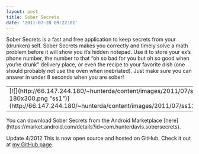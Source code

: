 ```yaml
---
layout: post
title: Sober Secrets
date: '2011-07-28 09:22:01'
---
```



Sober Secrets is a fast and free application to keep secrets from your (drunken) self. Sober Secrets makes you correctly and timely solve a math problem before it will show you it’s hidden notepad. Use it to store your ex’s phone number, the number to that “oh so bad for you but oh so good when you’re drunk” delivery place, or even the recipe to your favorite dish (one should probably not use the oven when inebriated). Just make sure you can answer in under 8 seconds when you are sober!

<table><tr><td>[![](http://66.147.244.180/~hunterda/content/images/2011/07/ss11-180x300.png "ss1")](http://66.147.244.180/~hunterda/content/images/2011/07/ss11.png)</td><td>[![](http://66.147.244.180/~hunterda/content/images/2011/07/ss21-180x300.png "ss2")](http://66.147.244.180/~hunterda/content/images/2011/07/ss21.png)</td><td>[![](http://66.147.244.180/~hunterda/content/images/2011/07/ss31-180x300.png "ss3")](http://66.147.244.180/~hunterda/content/images/2011/07/ss31.png)</td></tr></table>You can download Sober Secrets from the Android Marketplace [here](https://market.android.com/details?id=com.hunterdavis.sobersecrets).

Update 4/2012 This is now open source and hosted on GitHub. Check it out at [my GitHub page](https://github.com/huntergdavis).


